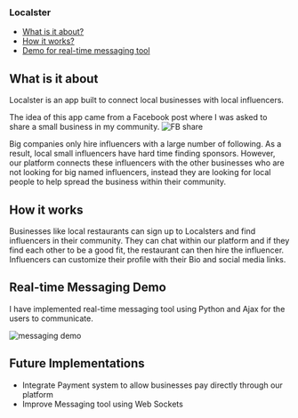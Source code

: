 ### Localster

 - [What is it about?](#what-is-it-about)
 - [How it works?](#how-it-works)
 - [Demo for real-time messaging tool](#real-time-messaging-demo)


## What is it about

Localster is an app built to connect local businesses with local influencers.

The idea of this app came from a Facebook post where I was asked to share a small business in my community.
![FB share](https://i.imgur.com/319Klgn.jpg)

Big companies only hire influencers with a large number of following. As a result, local small influencers have hard time finding sponsors. However, our platform connects these influencers with the other businesses who are not looking for big named influencers, instead they are looking for local people to help spread the business within their community. 


## How it works

Businesses like local restaurants can sign up to Localsters and find influencers in their community. They can chat within our platform and if they find each other to be a good fit, the restaurant can then hire the influencer.  Influencers can customize their profile with their Bio and social media links.  

## Real-time Messaging Demo
I have implemented real-time messaging tool using Python and Ajax for the users to communicate.

![messaging demo](http://g.recordit.co/golIhyzPrF.gif)


## Future Implementations

 - Integrate Payment system to allow businesses pay directly through our platform
 - Improve Messaging tool using Web Sockets 